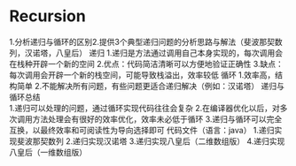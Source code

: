 # Recursion
1.分析递归与循环的区别2.提供3个典型递归问题的分析思路与解法（斐波那契数列，汉诺塔，八皇后）
递归
  1.递归是方法通过调用自己本身实现的，每次调用会在栈种开辟一个新的空间
  2.优点：代码简洁清晰可以方便地验证正确性
  3.缺点：每次调用会开辟一个新的栈空间，可能导致栈溢出，效率较低
循环
  1.效率高，结构简单
  2.不能解决所有问题，有些问题更适合递归解决（例如：汉诺塔）
递归与循环总结  
  1.递归可以处理的问题，通过循环实现代码往往会复杂
  2.在编译器优化以后，对多次调用方法处理会有很好的效率优化，效率未必低于循环
  3.递归与循环可以完全互换，以最终效率和可阅读性为导向选择即可
代码文件（语言：java）
  1.递归实现斐波那契数列
  2.递归实现汉诺塔
  3.递归实现八皇后（二维数组版）
  4.递归实现八皇后（一维数组版）
